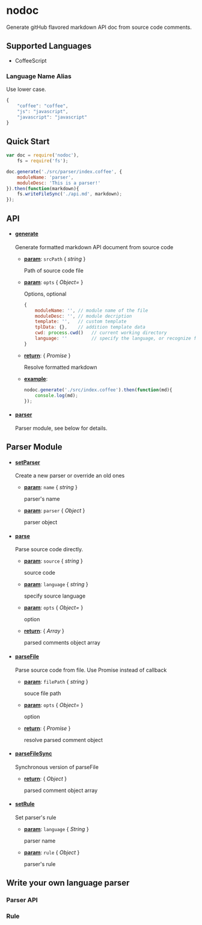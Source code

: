 nodoc
==================
Generate gitHub flavored markdown API doc from source code comments.

## Supported Languages
- CoffeeScript

### Language Name Alias
Use lower case.
```javascript
{
    "coffee": "coffee",
    "js": "javascript",
    "javascript": "javascript"
}
```

## Quick Start
```javascript
var doc = require('nodoc'),
    fs = require('fs');

doc.generate('./src/parser/index.coffee', {
    moduleName: 'parser',
    moduleDesc: 'This is a parser!'
}).then(function(markdown){
    fs.writeFileSync('./api.md', markdown);
});
```

## API


- #### <a href="./src/index.coffee?source#L29" target="_blank"><b>generate</b></a>
  Generate formatted markdown API document from source code

  - **<u>param</u>**: `srcPath` { _string_ }

    Path of source code file

  - **<u>param</u>**: `opts` { _Object=_ }

    Options, optional
    ```javascript
    {
        moduleName: '', // module name of the file
        moduleDesc: '', // module decription
        template: '',   // custom template
        tplData: {},    // addition template data
        cwd: process.cwd()   // current working directory
        language: ''         // specify the language, or recognize from extname
    }
    ```

  - **<u>return</u>**: { _Promise_ }

    Resolve formatted markdown

  - **<u>example</u>**: 

    ```javascript
    nodoc.generate('./src/index.coffee').then(function(md){
        console.log(md);
    });
    ```

- #### <a href="./src/index.coffee?source#L59" target="_blank"><b>parser</b></a>
  Parser module, see below for details.



## Parser Module


- #### <a href="./src/parser/index.coffee?source#L21" target="_blank"><b>setParser</b></a>
  Create a new parser or override an old ones

  - **<u>param</u>**: `name` { _string_ }

    parser's name

  - **<u>param</u>**: `parser` { _Object_ }

    parser object

- #### <a href="./src/parser/index.coffee?source#L37" target="_blank"><b>parse</b></a>
  Parse source code directly.

  - **<u>param</u>**: `source` { _string_ }

    source code

  - **<u>param</u>**: `language` { _string_ }

    specify source language

  - **<u>param</u>**: `opts` { _Object=_ }

    option

  - **<u>return</u>**: { _Array_ }

    parsed comments object array

- #### <a href="./src/parser/index.coffee?source#L65" target="_blank"><b>parseFile</b></a>
  Parse source code from file. Use Promise instead of callback

  - **<u>param</u>**: `filePath` { _string_ }

    souce file path

  - **<u>param</u>**: `opts` { _Object=_ }

    option

  - **<u>return</u>**: { _Promise_ }

    resolve parsed comment object

- #### <a href="./src/parser/index.coffee?source#L72" target="_blank"><b>parseFileSync</b></a>
  Synchronous version of parseFile

  - **<u>return</u>**: { _Object_ }

    parsed comment object array

- #### <a href="./src/parser/index.coffee?source#L80" target="_blank"><b>setRule</b></a>
  Set parser's rule

  - **<u>param</u>**: `language` { _String_ }

    parser name

  - **<u>param</u>**: `rule` { _Object_ }

    parser's rule



## Write your own language parser

### Parser API

### Rule

